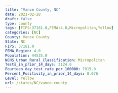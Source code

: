 ```yaml
---
title: "Vance County, NC"
date: 2021-02-28
draft: false
type: county
tags: [FIPS:37181.0,FEMA:4.0,Micropolitan,Yellow]
categories: [NC]
County: Vance County
State: NC
FIPS: 37181.0
FEMA_Region: 4.0
Population: 44535.0
NCHS_Urban_Rural_Classification: Micropolitan
Tests_in_prior_14_days: 3124.0
Fourteen_day_test_rate_per_100000: 7015.0
Percent_Positivity_in_prior_14_days: 0.076
Level: Yellow
url: /states/NC/vance-county
---
```



